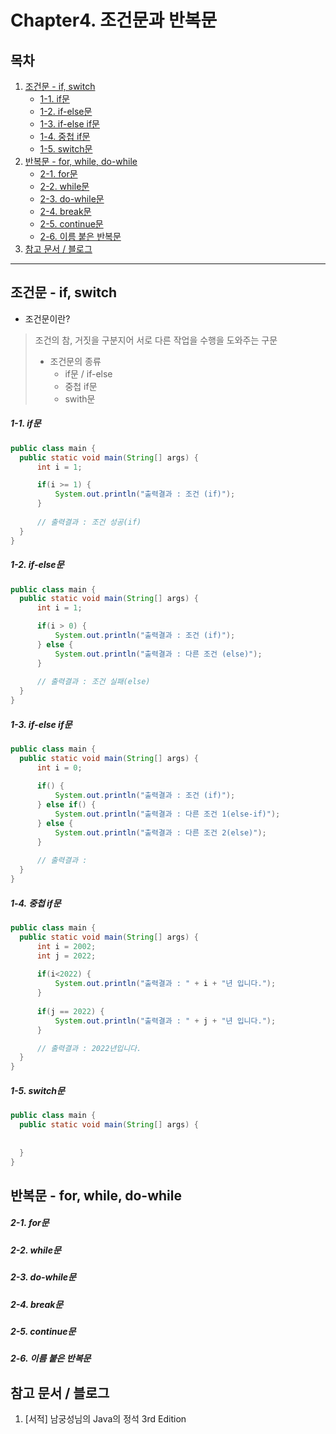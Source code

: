 # Chapter4. 조건문과 반복문

## 목차
1. [조건문 - if, switch](https://github.com/hongcoding94/java_storage/blob/main/Chapter4.%20%EC%A1%B0%EA%B1%B4%EB%AC%B8%EA%B3%BC%20%EB%B0%98%EB%B3%B5%EB%AC%B8.md#%EC%A1%B0%EA%B1%B4%EB%AC%B8---if-switch "조건문 - if, switch")
    - [1-1. if문](https://github.com/hongcoding94/java_storage/blob/main/Chapter4.%20%EC%A1%B0%EA%B1%B4%EB%AC%B8%EA%B3%BC%20%EB%B0%98%EB%B3%B5%EB%AC%B8.md#1-1-if%EB%AC%B8 "1-1. if문")
    - [1-2. if-else문](https://github.com/hongcoding94/java_storage/blob/main/Chapter4.%20%EC%A1%B0%EA%B1%B4%EB%AC%B8%EA%B3%BC%20%EB%B0%98%EB%B3%B5%EB%AC%B8.md#1-2-if-else%EB%AC%B8 "1-2. if-else문")
    - [1-3. if-else if문](https://github.com/hongcoding94/java_storage/blob/main/Chapter4.%20%EC%A1%B0%EA%B1%B4%EB%AC%B8%EA%B3%BC%20%EB%B0%98%EB%B3%B5%EB%AC%B8.md#1-3-if-else-if%EB%AC%B8 "1-3. if-else if문")
    - [1-4. 중첩 if문](https://github.com/hongcoding94/java_storage/blob/main/Chapter4.%20%EC%A1%B0%EA%B1%B4%EB%AC%B8%EA%B3%BC%20%EB%B0%98%EB%B3%B5%EB%AC%B8.md#1-4-%EC%A4%91%EC%B2%A9-if%EB%AC%B8 "1-4. 중첩 if문")
    - [1-5. switch문](https://github.com/hongcoding94/java_storage/blob/main/Chapter4.%20%EC%A1%B0%EA%B1%B4%EB%AC%B8%EA%B3%BC%20%EB%B0%98%EB%B3%B5%EB%AC%B8.md#1-5-switch%EB%AC%B8 "1-5. switch문")
2. [반복문 - for, while, do-while](https://github.com/hongcoding94/java_storage/blob/main/Chapter4.%20%EC%A1%B0%EA%B1%B4%EB%AC%B8%EA%B3%BC%20%EB%B0%98%EB%B3%B5%EB%AC%B8.md#%EB%B0%98%EB%B3%B5%EB%AC%B8---for-while-do-while "반복문 - for, while, do-while")
    - [2-1. for문](https://github.com/hongcoding94/java_storage/blob/main/Chapter4.%20%EC%A1%B0%EA%B1%B4%EB%AC%B8%EA%B3%BC%20%EB%B0%98%EB%B3%B5%EB%AC%B8.md#2-1-for%EB%AC%B8 "2-1. for문")
    - [2-2. while문](https://github.com/hongcoding94/java_storage/blob/main/Chapter4.%20%EC%A1%B0%EA%B1%B4%EB%AC%B8%EA%B3%BC%20%EB%B0%98%EB%B3%B5%EB%AC%B8.md#2-2-while%EB%AC%B8 "2-2. while문")
    - [2-3. do-while문](https://github.com/hongcoding94/java_storage/blob/main/Chapter4.%20%EC%A1%B0%EA%B1%B4%EB%AC%B8%EA%B3%BC%20%EB%B0%98%EB%B3%B5%EB%AC%B8.md#2-3-do-while%EB%AC%B8 "2-3. do-while문")
    - [2-4. break문](https://github.com/hongcoding94/java_storage/blob/main/Chapter4.%20%EC%A1%B0%EA%B1%B4%EB%AC%B8%EA%B3%BC%20%EB%B0%98%EB%B3%B5%EB%AC%B8.md#2-4-break%EB%AC%B8 "2-4. break문")
    - [2-5. continue문](https://github.com/hongcoding94/java_storage/blob/main/Chapter4.%20%EC%A1%B0%EA%B1%B4%EB%AC%B8%EA%B3%BC%20%EB%B0%98%EB%B3%B5%EB%AC%B8.md#2-5-continue%EB%AC%B8 "2-5. continue문")
    - [2-6. 이름 붙은 반복문](https://github.com/hongcoding94/java_storage/blob/main/Chapter4.%20%EC%A1%B0%EA%B1%B4%EB%AC%B8%EA%B3%BC%20%EB%B0%98%EB%B3%B5%EB%AC%B8.md#2-6-%EC%9D%B4%EB%A6%84-%EB%B6%99%EC%9D%80-%EB%B0%98%EB%B3%B5%EB%AC%B8 "2-6. 이름 붙은 반복문")
3. [참고 문서 / 블로그](https://github.com/hongcoding94/java_storage/blob/main/Chapter4.%20%EC%A1%B0%EA%B1%B4%EB%AC%B8%EA%B3%BC%20%EB%B0%98%EB%B3%B5%EB%AC%B8.md#%EC%B0%B8%EA%B3%A0-%EB%AC%B8%EC%84%9C--%EB%B8%94%EB%A1%9C%EA%B7%B8 "참고 문서 / 블로그")

--- 

## 조건문 - if, switch

  - 조건문이란?
  > 조건의 참, 거짓을 구분지어 서로 다른 작업을 수행을 도와주는 구문 <br/>
  > - 조건문의 종류 <br/>
  >     - if문 / if-else <br/>
  >     - 중첩 if문 <br/>
  >     - swith문 <br/>

  ##### 1-1. if문
  ```java
  public class main {
    public static void main(String[] args) {
        int i = 1;

        if(i >= 1) {
            System.out.println("출력결과 : 조건 (if)");
        }
        
        // 출력결과 : 조건 성공(if)
    }
  }
  ```

  ##### 1-2. if-else문
  ```java
  public class main {
    public static void main(String[] args) {
        int i = 1;

        if(i > 0) {
            System.out.println("출력결과 : 조건 (if)");
        } else {
            System.out.println("출력결과 : 다른 조건 (else)");
        }
        
        // 출력결과 : 조건 실패(else)
    }
  }
  ```
  
  ##### 1-3. if-else if문
  ```java
  public class main {
    public static void main(String[] args) {
        int i = 0;
        
        if() {
            System.out.println("출력결과 : 조건 (if)");
        } else if() {
            System.out.println("출력결과 : 다른 조건 1(else-if)");
        } else {
            System.out.println("출력결과 : 다른 조건 2(else)");
        }
        
        // 출력결과 : 
    }
  }
  ```

  ##### 1-4. 중첩 if문
  ```java
  public class main {
    public static void main(String[] args) {
        int i = 2002;
        int j = 2022;
        
        if(i<2022) {
            System.out.println("출력결과 : " + i + "년 입니다.");
        }
        
        if(j == 2022) {
            System.out.println("출력결과 : " + j + "년 입니다.");
        }

        // 출력결과 : 2022년입니다.
    }  
  }
  ```
  
  ##### 1-5. switch문
  ```java
  public class main {
    public static void main(String[] args) {
        
        
    }
  }
  ```

## 반복문 - for, while, do-while

  ##### 2-1. for문
  
  ##### 2-2. while문

  ##### 2-3. do-while문

  ##### 2-4. break문
  
  ##### 2-5. continue문
  
  ##### 2-6. 이름 붙은 반복문
  
  
## 참고 문서 / 블로그
  1. [서적] 남궁성님의 Java의 정석 3rd Edition
